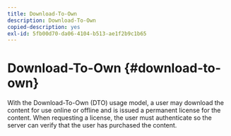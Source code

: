 ```yaml
---
title: Download-To-Own
description: Download-To-Own
copied-description: yes
exl-id: 5fb00d70-da06-4104-b513-ae1f2b9c1b65
---
```

# Download-To-Own {#download-to-own}

With the Download-To-Own (DTO) usage model, a user may download the content for use online or offline and is issued a permanent license for the content. When requesting a license, the user must authenticate so the server can verify that the user has purchased the content.
